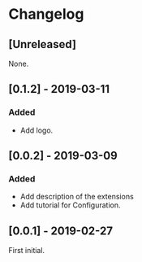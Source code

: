 <!-- Check [Keep a Changelog](http://keepachangelog.com/) for recommendations on how to structure this file. -->

# Changelog

## [Unreleased]

None.

## [0.1.2] - 2019-03-11

### Added

- Add logo.

## [0.0.2] - 2019-03-09

### Added

- Add description of the extensions
- Add tutorial for Configuration.

## [0.0.1] - 2019-02-27

First initial.